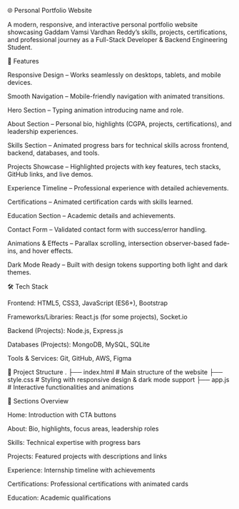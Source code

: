 🌐 Personal Portfolio Website

A modern, responsive, and interactive personal portfolio website showcasing Gaddam Vamsi Vardhan Reddy’s skills, projects, certifications, and professional journey as a Full-Stack Developer & Backend Engineering Student.

🚀 Features

Responsive Design – Works seamlessly on desktops, tablets, and mobile devices.

Smooth Navigation – Mobile-friendly navigation with animated transitions.

Hero Section – Typing animation introducing name and role.

About Section – Personal bio, highlights (CGPA, projects, certifications), and leadership experiences.

Skills Section – Animated progress bars for technical skills across frontend, backend, databases, and tools.

Projects Showcase – Highlighted projects with key features, tech stacks, GitHub links, and live demos.

Experience Timeline – Professional experience with detailed achievements.

Certifications – Animated certification cards with skills learned.

Education Section – Academic details and achievements.

Contact Form – Validated contact form with success/error handling.

Animations & Effects – Parallax scrolling, intersection observer-based fade-ins, and hover effects.

Dark Mode Ready – Built with design tokens supporting both light and dark themes.

🛠️ Tech Stack

Frontend: HTML5, CSS3, JavaScript (ES6+), Bootstrap

Frameworks/Libraries: React.js (for some projects), Socket.io

Backend (Projects): Node.js, Express.js

Databases (Projects): MongoDB, MySQL, SQLite

Tools & Services: Git, GitHub, AWS, Figma

📂 Project Structure
.
├── index.html   # Main structure of the website
├── style.css    # Styling with responsive design & dark mode support
├── app.js       # Interactive functionalities and animations

📸 Sections Overview

Home: Introduction with CTA buttons

About: Bio, highlights, focus areas, leadership roles

Skills: Technical expertise with progress bars

Projects: Featured projects with descriptions and links

Experience: Internship timeline with achievements

Certifications: Professional certifications with animated cards

Education: Academic qualifications
